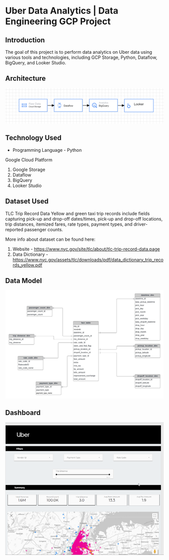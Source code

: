 # Uber Data Analytics | Data Engineering GCP Project

## Introduction

The goal of this project is to perform data analytics on Uber data using various tools and technologies, including GCP Storage, Python, Dataflow, BigQuery, and Looker Studio.

## Architecture 
<img src="architecture.png">

## Technology Used
- Programming Language - Python

Google Cloud Platform
1. Google Storage
2. Dataflow
3. BigQuery
4. Looker Studio



## Dataset Used
TLC Trip Record Data
Yellow and green taxi trip records include fields capturing pick-up and drop-off dates/times, pick-up and drop-off locations, trip distances, itemized fares, rate types, payment types, and driver-reported passenger counts. 

More info about dataset can be found here:
1. Website - https://www.nyc.gov/site/tlc/about/tlc-trip-record-data.page
2. Data Dictionary - https://www.nyc.gov/assets/tlc/downloads/pdf/data_dictionary_trip_records_yellow.pdf

## Data Model
<img src="data_model.jpeg">

## Dashboard
<img src="dashboard.gif">